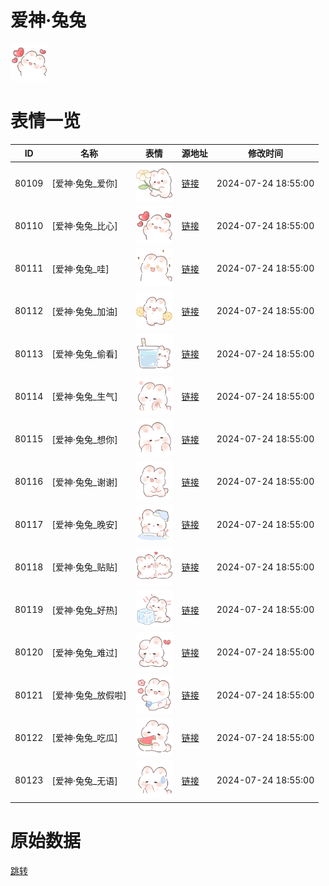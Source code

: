 # 爱神·兔兔

<img src="./cover.png" height="60" alt="cover" />

# 表情一览

|ID|名称|表情|源地址|修改时间|
|----|----|----|----|----|
|80109|[爱神·兔兔_爱你]|<img src="./pic/080109_%5B爱神·兔兔_爱你%5D.png" height="60" alt="爱你"/>|[链接](https://i0.hdslb.com/bfs/garb/891b935baba3a8f7ff5442ddec237d9064ef2727.png)|2024-07-24 18:55:00|
|80110|[爱神·兔兔_比心]|<img src="./pic/080110_%5B爱神·兔兔_比心%5D.png" height="60" alt="比心"/>|[链接](https://i0.hdslb.com/bfs/garb/a22bce6c3256d5a46a90c58f90f459c5c91bf027.png)|2024-07-24 18:55:00|
|80111|[爱神·兔兔_哇]|<img src="./pic/080111_%5B爱神·兔兔_哇%5D.png" height="60" alt="哇"/>|[链接](https://i0.hdslb.com/bfs/garb/36f67727f48b92a444cddca10d8c65cbca4844a3.png)|2024-07-24 18:55:00|
|80112|[爱神·兔兔_加油]|<img src="./pic/080112_%5B爱神·兔兔_加油%5D.png" height="60" alt="加油"/>|[链接](https://i0.hdslb.com/bfs/garb/9f17b5b282ce3be5954d37a608636714f46c6e52.png)|2024-07-24 18:55:00|
|80113|[爱神·兔兔_偷看]|<img src="./pic/080113_%5B爱神·兔兔_偷看%5D.png" height="60" alt="偷看"/>|[链接](https://i0.hdslb.com/bfs/garb/86a2b89b8b466125c48fde610e38cf1d7bd3515e.png)|2024-07-24 18:55:00|
|80114|[爱神·兔兔_生气]|<img src="./pic/080114_%5B爱神·兔兔_生气%5D.png" height="60" alt="生气"/>|[链接](https://i0.hdslb.com/bfs/garb/72f3c1a4e9de8a50db0943820677339b8827a8b7.png)|2024-07-24 18:55:00|
|80115|[爱神·兔兔_想你]|<img src="./pic/080115_%5B爱神·兔兔_想你%5D.png" height="60" alt="想你"/>|[链接](https://i0.hdslb.com/bfs/garb/30c7d96fd0d303cce8026cc2c6c2bab8c2883f19.png)|2024-07-24 18:55:00|
|80116|[爱神·兔兔_谢谢]|<img src="./pic/080116_%5B爱神·兔兔_谢谢%5D.png" height="60" alt="谢谢"/>|[链接](https://i0.hdslb.com/bfs/garb/15a740ac5fd67db03dffdcd685400fec0791e158.png)|2024-07-24 18:55:00|
|80117|[爱神·兔兔_晚安]|<img src="./pic/080117_%5B爱神·兔兔_晚安%5D.png" height="60" alt="晚安"/>|[链接](https://i0.hdslb.com/bfs/garb/2d962b155de3516000c36a2e87bacc367f363bea.png)|2024-07-24 18:55:00|
|80118|[爱神·兔兔_贴贴]|<img src="./pic/080118_%5B爱神·兔兔_贴贴%5D.png" height="60" alt="贴贴"/>|[链接](https://i0.hdslb.com/bfs/garb/85e1f9cb88f254b93f8b48fb7f480891869f6fcc.png)|2024-07-24 18:55:00|
|80119|[爱神·兔兔_好热]|<img src="./pic/080119_%5B爱神·兔兔_好热%5D.png" height="60" alt="好热"/>|[链接](https://i0.hdslb.com/bfs/garb/69ae19fe9cca9ce7de62011d8056c7fa486e9b35.png)|2024-07-24 18:55:00|
|80120|[爱神·兔兔_难过]|<img src="./pic/080120_%5B爱神·兔兔_难过%5D.png" height="60" alt="难过"/>|[链接](https://i0.hdslb.com/bfs/garb/3b5450d924034ef238605c4416f84ae05f86760c.png)|2024-07-24 18:55:00|
|80121|[爱神·兔兔_放假啦]|<img src="./pic/080121_%5B爱神·兔兔_放假啦%5D.png" height="60" alt="放假啦"/>|[链接](https://i0.hdslb.com/bfs/garb/8913c33ebc770bee322bf26c9efc063d7ed44aef.png)|2024-07-24 18:55:00|
|80122|[爱神·兔兔_吃瓜]|<img src="./pic/080122_%5B爱神·兔兔_吃瓜%5D.png" height="60" alt="吃瓜"/>|[链接](https://i0.hdslb.com/bfs/garb/e00447cf4dc80f6bc9fddd3ffabbf21420a69dc4.png)|2024-07-24 18:55:00|
|80123|[爱神·兔兔_无语]|<img src="./pic/080123_%5B爱神·兔兔_无语%5D.png" height="60" alt="无语"/>|[链接](https://i0.hdslb.com/bfs/garb/b0ef4ee38764476862049759fd5765d2d183b314.png)|2024-07-24 18:55:00|

# 原始数据

[跳转](./raw.json)

